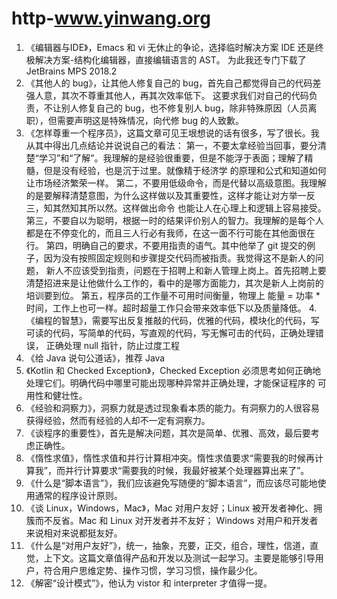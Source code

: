 # http-www.yinwang.org

1. 《编辑器与IDE》，Emacs 和 vi 无休止的争论，选择临时解决方案 IDE 还是终极解决方案-结构化编辑器，直接编辑语言的 AST。
    为此我还专门下载了 JetBrains MPS 2018.2
2. 《其他人的 bug》，让其他人修复自己的 bug，首先自己都觉得自己的代码差强人意，其次不尊重其他人，再其次效率低下。
    这要求我们对自己的代码负责，不让别人修复自己的 bug，也不修复别人 bug，除非特殊原因（人员离职），但需要声明这是特殊情况，向代修 bug 的人致歉。
3. 《怎样尊重一个程序员》，这篇文章可见王垠想说的话有很多，写了很长。我从其中得出几点结论并说说自己的看法：
  第一，不要太拿经验当回事，要分清楚“学习”和“了解”。我理解的是经验很重要，但是不能浮于表面；理解了精髓，但是没有经验，也是沉于过里。就像精于经济学
  的原理和公式和知道如何让市场经济繁荣一样。
  第二，不要用低级命令，而是代替以高级意图。我理解的是要解释清楚意图，为什么这样做以及其重要性，这样才能让对方举一反三，知其然知其所以然。这样做出命令
  也能让人在心理上和逻辑上容易接受。
  第三，不要自以为聪明，根据一时的结果评价别人的智力。我理解的是每个人都是在不停变化的，而且三人行必有我师，在这一面不行可能在其他面很在行。
  第四，明确自己的要求，不要用指责的语气。其中他举了 git 提交的例子，因为没有按照固定规则和步骤提交代码而被指责。我觉得这不是新人的问题，
  新人不应该受到指责，问题在于招聘上和新人管理上岗上。首先招聘上要清楚招进来是让他做什么工作的，看中的是哪方面能力，其次是新人上岗前的培训要到位。
  第五，程序员的工作量不可用时间衡量，物理上 能量 = 功率 * 时间，工作上也可一样。超时超量工作只会带来效率低下以及质量降低。
4.《编程的智慧》，需要写出反复推敲的代码，优雅的代码，模块化的代码，写可读的代码，写简单的代码，写直观的代码，写无懈可击的代码，正确处理错误，
  正确处理 null 指针，防止过度工程
5. 《给 Java 说句公道话》，推荐 Java
6. 《Kotlin 和 Checked Exception》，Checked Exception 必须思考如何正确地处理它们。明确代码中哪里可能出现哪种异常并正确处理，才能保证程序的
  可用性和健壮性。
7. 《经验和洞察力》，洞察力就是透过现象看本质的能力。有洞察力的人很容易获得经验，然而有经验的人却不一定有洞察力。
8. 《谈程序的重要性》，首先是解决问题，其次是简单、优雅、高效，最后要考虑正确性。
9. 《惰性求值》，惰性求值和并行计算相冲突。惰性求值要求“需要我的时候再计算我”，而并行计算要求“需要我的时候，我最好被某个处理器算出来了”。
10. 《什么是“脚本语言”》，我们应该避免写随便的“脚本语言”，而应该尽可能地使用通常的程序设计原则。
11. 《谈 Linux，Windows，Mac》，Mac 对用户友好；Linux 被开发者神化、拥簇而不反省。Mac 和 Linux 对开发者并不友好；
    Windows 对用户和开发者来说相对来说都挺友好。
12. 《什么是“对用户友好”》，统一，抽象，充要，正交，组合，理性，信道，直觉，上下文。这篇文章值得产品和开发以及测试一起学习。主要是能够引导用户，符合用户思维定势、操作习惯，学习习惯，操作最少化。
13. 《解密“设计模式”》，他认为 vistor 和 interpreter 才值得一提。
  
